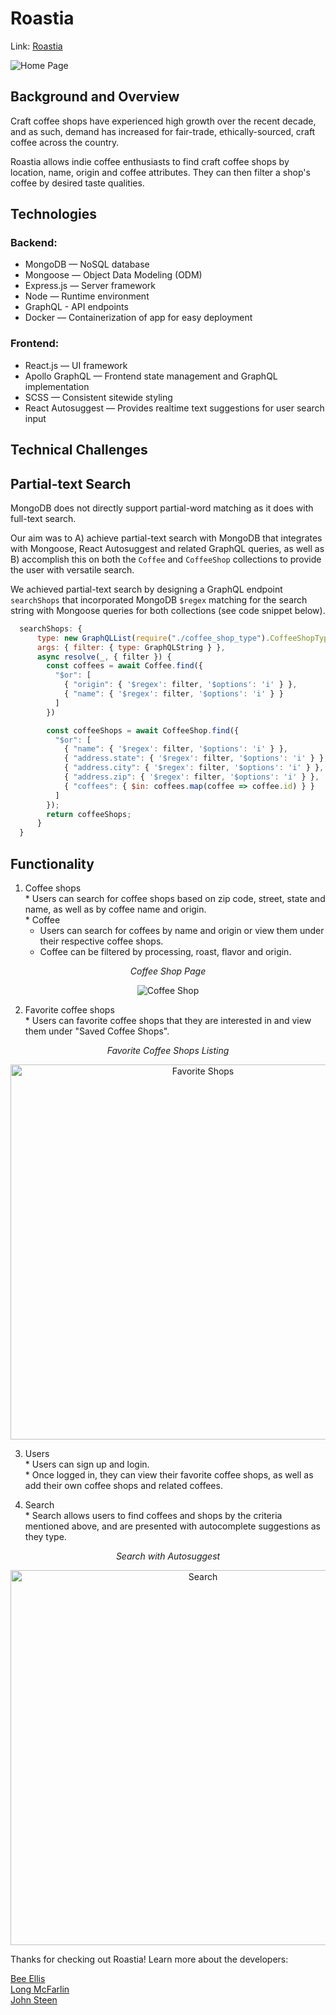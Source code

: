 # Roastia

Link: [Roastia](https://roastia.herokuapp.com)

![Home Page](https://roastia.s3.us-east-2.amazonaws.com/Animated+GIF-downsized_large.gif)

## Background and Overview 
  Craft coffee shops have experienced high growth over the recent decade,
  and as such, demand has increased for fair-trade, ethically-sourced,
  craft coffee across the country.

  Roastia allows indie coffee enthusiasts to find craft coffee shops
  by location, name, origin and coffee attributes. They can then filter a shop's coffee by desired taste qualities.

## Technologies  
### Backend:  
  * MongoDB — NoSQL database
  * Mongoose — Object Data Modeling (ODM)
  * Express.js — Server framework
  * Node — Runtime environment
  * GraphQL - API endpoints
  * Docker — Containerization of app for easy deployment

### Frontend:
  * React.js — UI framework
  * Apollo GraphQL — Frontend state management and GraphQL implementation
  * SCSS — Consistent sitewide styling
  * React Autosuggest — Provides realtime text suggestions for user search input


## Technical Challenges  
  ## Partial-text Search  
  MongoDB does not directly support partial-word matching as it does with full-text
  search.

  Our aim was to A) achieve partial-text search with MongoDB that integrates with Mongoose, React Autosuggest and related GraphQL queries, as well as B) accomplish this on both the `Coffee` and `CoffeeShop` collections to provide the user with versatile
  search.

  We achieved partial-text search by designing a GraphQL endpoint `searchShops` that
  incorporated MongoDB `$regex` matching for the search string with Mongoose queries
  for both collections (see code snippet below).

  ```javascript
    searchShops: {
        type: new GraphQLList(require("./coffee_shop_type").CoffeeShopType),
        args: { filter: { type: GraphQLString } },
        async resolve(_, { filter }) {
          const coffees = await Coffee.find({
            "$or": [
              { "origin": { '$regex': filter, '$options': 'i' } },
              { "name": { '$regex': filter, '$options': 'i' } }
            ]
          })

          const coffeeShops = await CoffeeShop.find({
            "$or": [
              { "name": { '$regex': filter, '$options': 'i' } },
              { "address.state": { '$regex': filter, '$options': 'i' } },
              { "address.city": { '$regex': filter, '$options': 'i' } },
              { "address.zip": { '$regex': filter, '$options': 'i' } },
              { "coffees": { $in: coffees.map(coffee => coffee.id) } }
            ]
          });
          return coffeeShops;
        }
    }
  ```
  

## Functionality  
  1. Coffee shops  
    * Users can search for coffee shops based on zip code, street, state and name, as well as by coffee name and origin.  
    * Coffee  
      * Users can search for coffees by name and origin or view them under their respective coffee shops.  
      * Coffee can be filtered by processing, roast, flavor and origin.  
  
  <!-- ![Coffee Shop](https://roastia.s3.us-east-2.amazonaws.com/roastia-shop.gif) -->
  <p align="center"><i>Coffee Shop Page</i></p>
  <p align="center">
    <img alt="Coffee Shop" src="https://roastia.s3.us-east-2.amazonaws.com/roastia-shop.gif">
  </p>
  
  2. Favorite coffee shops  
    * Users can favorite coffee shops that they are interested in and view them under "Saved Coffee Shops".  

  <p align="center"><i>Favorite Coffee Shops Listing</i></p>
  <p align="center">
    <img alt="Favorite Shops" src="https://roastia.s3.us-east-2.amazonaws.com/roastia-favorites.png" width="600">
  </p>
  
  3. Users   
    * Users can sign up and login.  
    * Once logged in, they can view their favorite coffee shops, as well as add their own coffee shops and related coffees.

  4. Search  
    * Search allows users to find coffees and shops by the criteria mentioned above, and are presented with autocomplete suggestions as they type.  
  
  <p align="center"><i>Search with Autosuggest</i></p>
  <p align="center">
    <img alt="Search" src="https://roastia.s3.us-east-2.amazonaws.com/roastia-search.png" width="600">
  </p>

  Thanks for checking out Roastia! Learn more about the developers:  

  [Bee Ellis](https://www.linkedin.com/in/bee-ellis-2b126b185/)  
  [Long McFarlin](https://www.linkedin.com/in/long-mcfarlin-7bb60994/)  
  [John Steen](https://www.linkedin.com/in/johnmsteen/)  